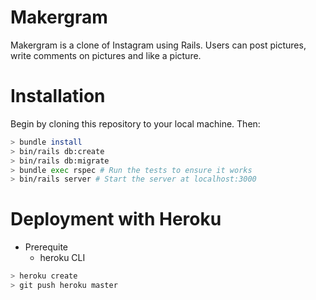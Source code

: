 # Makergram

Makergram is a clone of Instagram using Rails. Users can post pictures, write comments on pictures and like a picture. 


# Installation  

Begin by cloning this repository to your local machine. Then:

```bash
> bundle install
> bin/rails db:create
> bin/rails db:migrate
> bundle exec rspec # Run the tests to ensure it works
> bin/rails server # Start the server at localhost:3000
```

# Deployment with Heroku

- Prerequite 
  - heroku CLI

```bash
> heroku create
> git push heroku master
```